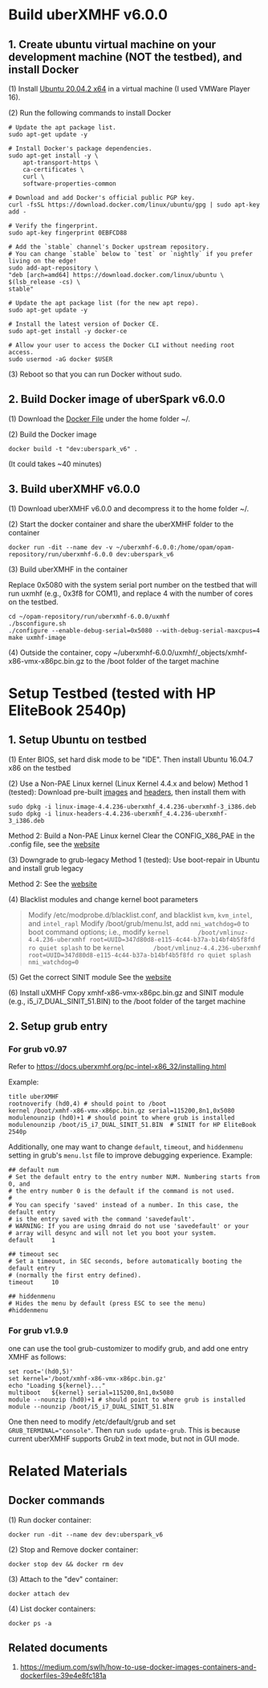 # Build uberXMHF v6.0.0
## 1. Create ubuntu virtual machine on your development machine (NOT the testbed), and install Docker
(1) Install [Ubuntu 20.04.2 x64](https://releases.ubuntu.com/20.04/ubuntu-20.04.2-desktop-amd64.iso) in a virtual machine (I used VMWare Player 16).

(2) Run the following commands to install Docker

```
# Update the apt package list.
sudo apt-get update -y

# Install Docker's package dependencies.
sudo apt-get install -y \
    apt-transport-https \
    ca-certificates \
    curl \
    software-properties-common

# Download and add Docker's official public PGP key.
curl -fsSL https://download.docker.com/linux/ubuntu/gpg | sudo apt-key add -

# Verify the fingerprint.
sudo apt-key fingerprint 0EBFCD88

# Add the `stable` channel's Docker upstream repository.
# You can change `stable` below to `test` or `nightly` if you prefer living on the edge!
sudo add-apt-repository \
"deb [arch=amd64] https://download.docker.com/linux/ubuntu \
$(lsb_release -cs) \
stable"

# Update the apt package list (for the new apt repo).
sudo apt-get update -y

# Install the latest version of Docker CE.
sudo apt-get install -y docker-ce

# Allow your user to access the Docker CLI without needing root access.
sudo usermod -aG docker $USER
```

(3) Reboot so that you can run Docker without sudo.

## 2. Build Docker image of uberSpark v6.0.0
(1) Download the [Docker File](Dockerfile) under the home folder ~/.

(2) Build the Docker image

```
docker build -t "dev:uberspark_v6" .
```
(It could takes ~40 minutes)


## 3. Build uberXMHF v6.0.0
(1) Download uberXMHF v6.0.0 and decompress it to the home folder ~/.

(2) Start the docker container and share the uberXMHF folder to the container
```
docker run -dit --name dev -v ~/uberxmhf-6.0.0:/home/opam/opam-repository/run/uberxmhf-6.0.0 dev:uberspark_v6
```

(3) Build uberXMHF in the container

Replace 0x5080 with the system serial port number on the testbed that will run uxmhf (e.g., 0x3f8 for COM1), and replace 4 with the number of cores on the testbed.

```
cd ~/opam-repository/run/uberxmhf-6.0.0/uxmhf
./bsconfigure.sh
./configure --enable-debug-serial=0x5080 --with-debug-serial-maxcpus=4
make uxmhf-image
```

(4) Outside the container, copy ~/uberxmhf-6.0.0/uxmhf/_objects/xmhf-x86-vmx-x86pc.bin.gz to the /boot folder of the target machine


# Setup Testbed (tested with HP EliteBook 2540p)

## 1. Setup Ubuntu on testbed
(1) Enter BIOS, set hard disk mode to be "IDE". Then install Ubuntu 16.04.7 x86 on the testbed

(2) Use a Non-PAE Linux kernel (Linux Kernel 4.4.x and below)
Method 1 (tested): Download pre-built [images](https://github.com/uberspark/uberxmhf-linux-kernels/raw/master/ubuntu/x86_32/v4.4.x/linux-image-4.4.236-uberxmhf_4.4.236-uberxmhf-3_i386.deb) and [headers](https://github.com/uberspark/uberxmhf-linux-kernels/raw/master/ubuntu/x86_32/v4.4.x/linux-headers-4.4.236-uberxmhf_4.4.236-uberxmhf-3_i386.deb), then install them with 
```
sudo dpkg -i linux-image-4.4.236-uberxmhf_4.4.236-uberxmhf-3_i386.deb
sudo dpkg -i linux-headers-4.4.236-uberxmhf_4.4.236-uberxmhf-3_i386.deb
```

Method 2: Build a Non-PAE Linux kernel
Clear the CONFIG_X86_PAE in the .config file, see the [website](https://docs.uberxmhf.org/pc-intel-x86_32/supported-os.html)

(3) Downgrade to grub-legacy
Method 1 (tested): Use boot-repair in Ubuntu and install grub legacy

Method 2: See the [website](https://docs.uberxmhf.org/pc-intel-x86_32/installing.html#downgrade-from-grub-2-to-grub-1)

(4) Blacklist modules and change kernel boot parameters
> Modify /etc/modprobe.d/blacklist.conf, and blacklist `kvm`, `kvm_intel`, and `intel_rapl`
> Modify /boot/grub/menu.lst, add `nmi_watchdog=0` to boot command options; i.e., modify `kernel		/boot/vmlinuz-4.4.236-uberxmhf root=UUID=347d80d8-e115-4c44-b37a-b14bf4b5f8fd ro quiet splash` to be `kernel		/boot/vmlinuz-4.4.236-uberxmhf root=UUID=347d80d8-e115-4c44-b37a-b14bf4b5f8fd ro quiet splash nmi_watchdog=0`

(5) Get the correct SINIT module
See the [website](https://docs.uberxmhf.org/pc-intel-x86_32/installing.html#get-the-correct-sinit-module)

(6) Install uXMHF
Copy xmhf-x86-vmx-x86pc.bin.gz and SINIT module (e.g., i5_i7_DUAL_SINIT_51.BIN) to the /boot folder of the target machine


## 2. Setup grub entry
### For grub v0.97
Refer to https://docs.uberxmhf.org/pc-intel-x86_32/installing.html

Example:
```
title uberXMHF
rootnoverify (hd0,4) # should point to /boot
kernel /boot/xmhf-x86-vmx-x86pc.bin.gz serial=115200,8n1,0x5080
modulenounzip (hd0)+1 # should point to where grub is installed
modulenounzip /boot/i5_i7_DUAL_SINIT_51.BIN  # SINIT for HP EliteBook 2540p
```

Additionally, one may want to change `default`, `timeout`, and `hiddenmenu` setting in grub's `menu.lst` file to improve debugging experience. Example:
```
## default num
# Set the default entry to the entry number NUM. Numbering starts from 0, and
# the entry number 0 is the default if the command is not used.
#
# You can specify 'saved' instead of a number. In this case, the default entry
# is the entry saved with the command 'savedefault'.
# WARNING: If you are using dmraid do not use 'savedefault' or your
# array will desync and will not let you boot your system.
default		1

## timeout sec
# Set a timeout, in SEC seconds, before automatically booting the default entry
# (normally the first entry defined).
timeout		10

## hiddenmenu
# Hides the menu by default (press ESC to see the menu)
#hiddenmenu
```

### For grub v1.9.9
one can use the tool grub-customizer to modify grub, and add one entry XMHF as follows:
```
set root='(hd0,5)'
set kernel='/boot/xmhf-x86-vmx-x86pc.bin.gz'
echo "Loading ${kernel}..."
multiboot	${kernel} serial=115200,8n1,0x5080
module --nounzip (hd0)+1 # should point to where grub is installed
module --nounzip /boot/i5_i7_DUAL_SINIT_51.BIN
```

One then need to modify /etc/default/grub and set `GRUB_TERMINAL="console"`. Then run `sudo update-grub`. This is because current uberXMHF supports Grub2 in text mode, but not in GUI mode.


# Related Materials
## Docker commands
(1) Run docker container: 
```
docker run -dit --name dev dev:uberspark_v6
```

(2) Stop and Remove docker container:
```
docker stop dev && docker rm dev
```

(3) Attach to the "dev" container:
```
docker attach dev
```

(4) List docker containers:
```
docker ps -a
```

## Related documents
1. https://medium.com/swlh/how-to-use-docker-images-containers-and-dockerfiles-39e4e8fc181a
